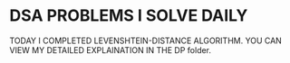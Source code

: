 # DSA PROBLEMS I SOLVE DAILY

TODAY I COMPLETED LEVENSHTEIN-DISTANCE ALGORITHM. 
YOU CAN VIEW MY DETAILED EXPLAINATION IN THE DP folder.